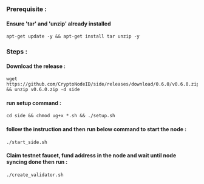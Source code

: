 ### Prerequisite :
#### Ensure 'tar' and 'unzip' already installed
    apt-get update -y && apt-get install tar unzip -y
### Steps :
#### Download the release :
    wget https://github.com/CryptoNodeID/side/releases/download/0.6.0/v0.6.0.zip && unzip v0.6.0.zip -d side
#### run setup command : 
    cd side && chmod ug+x *.sh && ./setup.sh
#### follow the instruction and then run below command to start the node :
    ./start_side.sh
#### Claim testnet faucet, fund address in the node and wait until node syncing done then run :
    ./create_validator.sh
